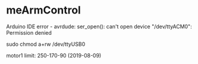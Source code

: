# meArmControl

Arduino IDE error - avrdude: ser_open(): can't open device "/dev/ttyACM0": Permission denied

sudo chmod a+rw /dev/ttyUSB0

motor1 limit: 250-170-90 (2019-08-09)

